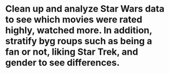 # Clean up and analyze Star Wars data to see which movies were rated highly, watched more. In addition, stratify byg roups such as being a fan or not, liking Star Trek, and gender to see differences.

